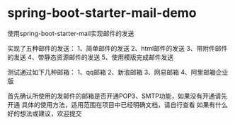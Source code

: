 # spring-boot-starter-mail-demo
使用spring-boot-starter-mail实现邮件的发送

实现了五种邮件的发送：
1、简单邮件的发送
2、html邮件的发送
3、带附件邮件的发送
4、带静态资源邮件的发送
5、使用模版完成邮件发送

测试通过如下几种邮箱：
1、qq邮箱
2、新浪邮箱
3、网易邮箱
4、阿里邮箱企业版

首先确认所使用的发邮件的邮箱是否开通POP3、SMTP功能，如果没有开通请先开通
具体的使用方法，适用范围在项目中已经明确文档，请自行查看
如果有什么好的想法或建议，欢迎提交
